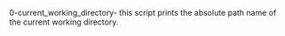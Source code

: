 0-current_working_directory- this script prints the absolute path name of the current working directory.
